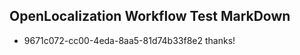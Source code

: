 ## OpenLocalization Workflow Test MarkDown
* 9671c072-cc00-4eda-8aa5-81d74b33f8e2 thanks!

<!--HONumber=Aug16_HO3-->


